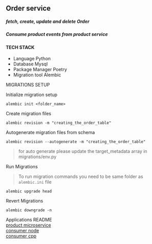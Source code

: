## Order service

##### fetch, create, update and delete Order

##### Consume product events from product service

#### TECH STACK

- Language Python
- Database Mysql
- Package Manager Poetry
- Migration tool Alembic

MIGRATIONS SETUP

Initialize migration setup

```
alembic init <folder_name>
```

Create migration files

```
alembic revision -m "creating_the_order_table"
```

Autogenerate migration files from schema

```
alembic revision --autogenerate -m "creating_the_order_table"
```

> for auto generate please update the target_metadata array in migrations/env.py

Run Migrations

> To run migration commands you need to be same folder as `alembic.ini` file

```
alembic upgrade head
```

Revert Migrations

```
alembic downgrade -n
```

Applications README\
[product microservice](../products/README.md)\
[consumer node](../consumer-node/README.md)\
[consumer cpp](../consumers/README.md)
